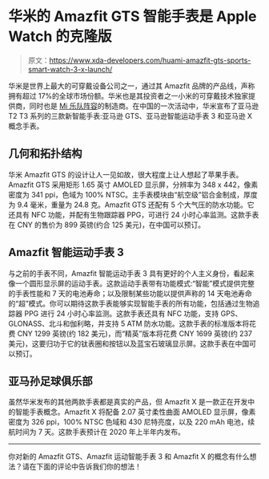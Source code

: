# 华米的 Amazfit GTS 智能手表是 Apple Watch 的克隆版

> 原文：<https://www.xda-developers.com/huami-amazfit-gts-sports-smart-watch-3-x-launch/>

华米是世界上最大的可穿戴设备公司之一，通过其 Amazfit 品牌的产品线，声称拥有超过 17%的全球市场份额。华米也是其投资者之一小米的可穿戴技术独家提供商，同时也是 [Mi 乐队阵容](https://www.xda-developers.com/xiaomi-mi-band-4-review-smart-fitness-tracker/)的制造商。在中国的一次活动中，华米宣布了亚马逊 T2 T3 系列的三款新智能手表:亚马逊 GTS、亚马逊智能运动手表 3 和亚马逊 X 概念手表。

## 几何和拓扑结构

华米 Amazfit GTS 的设计让人一见如故，很大程度上让人想起了苹果手表。Amazfit GTS 采用矩形 1.65 英寸 AMOLED 显示屏，分辨率为 348 x 442，像素密度为 341 ppi，色域为 100% NTSC。主手表模块由“航空级”铝合金制成，厚度为 9.4 毫米，重量为 24.8 克。Amazfit GTS 还配有 5 个大气压的防水功能。它还具有 NFC 功能，并配有生物跟踪器 PPG，可进行 24 小时心率监测。这款手表在 CNY 的售价为 899 英镑(约合 125 美元)，在中国可以预订。

## Amazfit 智能运动手表 3

与之前的手表不同，Amazfit 智能运动手表 3 具有更好的个人主义身份，看起来像一个圆形显示屏的运动手表。这款运动手表带有功能模式:“智能”模式提供完整的手表性能和 7 天的电池寿命；以及限制某些功能以提供声称的 14 天电池寿命的“超”模式。你可以期待这款手表能够实现智能手表的所有功能，包括通过生物追踪器 PPG 进行 24 小时心率监测。这款手表还具有 NFC 功能，支持 GPS、GLONASS、北斗和伽利略，并支持 5 ATM 防水功能。这款手表的标准版本将花费 CNY 1299 英镑(约 182 美元)，而“精英”版本将花费 CNY 1699 英镑(约 237 美元)，这要归功于它的钛表圈和按钮以及蓝宝石玻璃显示屏。这款手表在中国可以预订。

## 亚马孙足球俱乐部

虽然华米发布的其他两款手表都是真实的产品，但 Amazfit X 是一款正在开发中的智能手表概念。Amazfit X 将配备 2.07 英寸柔性曲面 AMOLED 显示屏，像素密度为 326 ppi，100% NTSC 色域和 430 尼特亮度，以及 220 mAh 电池，续航时间为 7 天。这款手表预计在 2020 年上半年内发布。

* * *

你对新的 Amazfit GTS、Amazfit 运动智能手表 3 和 Amazfit X 的概念有什么想法？请在下面的评论中告诉我们你的想法！